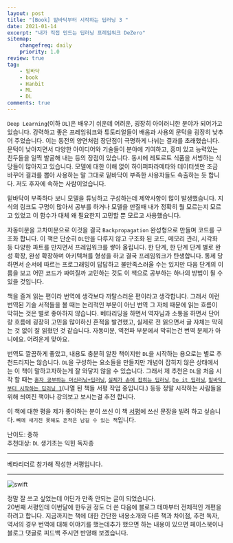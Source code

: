 ```yaml
---
layout: post
title: "[Book] 밑바닥부터 시작하는 딥러닝 3 "
date: 2021-01-14
excerpt: "내가 직접 만드는 딥러닝 프레임워크 DeZero"
sitemap:
    changefreq: daily
    priority: 1.0
review: true
tag:
    - 밑바닥
    - book
    - Hanbit
    - ML
    - DL
comments: true
---
```


`Deep Learning`(이하 `DL`)은 배우기 쉬운데 어려운, 굉장히 아이러니한 분야가 되어가고 있습니다. 강력하고 좋은 프레임워크와 튜토리얼들이 배움과 사용의 문턱을 굉장히 낮추어 주었습니다. 이는 동전의 양면처럼 장단점이 극명하게 나뉘는 결과를 초래했습니다. 문턱이 낮아지면서 다양한 아이디어와 기술들이 분야에 기여하고, 흥미 있고 능력있는 친두들을 일찍 발굴해 내는 등의 장점이 있습니다. 동시에 레토르트 식품을 서빙하는 식당들이 많아지고 있습니다. 모델에 대한 이해 없이 하이퍼파라메타와 데이터셋만 조금 바꾸어 결과를 뽑아 사용하는 말 그대로 밑바닥이 부족한 사용자들도 속출하는 듯 합니다. 저도 후자에 속하는 사람이었습니다.

밑바닥이 부족하다 보니 모델을 튜닝하고 구성하는데 제약사항이 많이 발생했습니다. 지식의 링크도 구멍이 많아서 공부를 하거나 모델을 만질때 내가 정확히 뭘 모르는지 모르고 있었고 이 함수가 대체 왜 필요한지 고민할 뿐 모르고 사용했습니다.

자동미분을 고차미분으로 이것을 결국 `Backpropagation` 완성형으로 만들며 코드를 구조화 합니다. 이 책은 단순히 `DL`만을 다루지 않고 구조화 된 코드, 메모리 관리, 시각화 등 다양한 파트를 만지면서 프레임워크를 쌓아 올립니다. 한 단계, 한 단계 단계 별로 완성 확장, 완성 확장하며 아키텍쳐를 형성을 하고 결국 프레임워크가 탄생합니다. 통제 당하면서 순서에 따르는 프로그래밍이 답답하고 불만족스러울 수는 있지만 다음 단계의 이름을 보고 어떤 코드가 짜여질까 고민하는 것도 이 책으로 공부하는 하나의 방법이 될 수 있을 것입니다.

책을 즐겨 읽는 편이라 번역에 생각보다 까탈스러운 편이라고 생각합니다. 그래서 이런 번역된 기술 서적들을 볼 때는 논리적인 부분이 아닌 번역 그 자체 때문에 읽는 흐름이 막히는 것은 별로 좋아하지 않습니다. 베타리딩을 하면서 역자님과 소통을 하면서 단어랑 흐름에 굉장히 고민을 많이하신 흔적을 발견했고, 실제로 전 읽으면서 글 자체는 막히는 것 없이 잘 읽혔던 것 같습니다. 자동미분, 역전파 부분에서 막히는건 번역 문제가 아니에요. 어려운게 맞아요.

번역도 깔끔하게 좋았고, 내용도 충분히 알찬 책이지만 `DL`을 시작하는 용으로는 별로 추천드리지는 않습니다. `DL`을 구성하는 요소들을 만들지만 개념이 잡히지 않은 상태에서는 이 책이 말하고자하는게 잘 와닿지 않을 수 있습니다. 그래서 제 추천은 `DL`을 처음 시작 할 때는 <a href='https://sihan-son.github.io/alone-dl'>`혼자 공부하는 머신러닝+딥러닝`</a>, <a href=''>`실체가 손에 잡히는 딥러닝`</a>, <a href='https://sihan-son.github.io/do-it-deep-learning'>`Do it 딥러닝`</a>, <a href=''>`밑바닥 부터 시작하는 딥러닝 1`</a>(나열 된 책들 서평 작업 중입니다.) 등등 정말 시작하는 사람들을 위해 씌여진 책이나 강의보고 보시는걸 추천 합니다.

이 책에 대한 평을 제가 좋아하는 분이 쓰신 이 책 <a href="https://jehyunlee.tistory.com/12">서평</a>에 쓰신 문장을 빌려 하고 싶습니다. `뼈에 새기진 못해도 흔적은 남길 수 있는 책`입니다.

난이도: 중하  
추천대상: `DL` 생기초는 익힌 독자층

---

베타리더로 참가해 작성한 서평입니다.

---

![swift](https://sihan-son.github.io/public/book/hanbit/DL_Scratch_3.jfif)

정말 잘 쓰고 싶었는데 어딘가 만족 안되는 글이 되었습니다.  
20번째 서평인데 이번달에 한두권 정도 더 쓴 다음에 블로그 테마부터 전체적인 개편을 하려고 합니다. 지금까지는 책에 대한 간단한 내용소개와 다른 책과 차이점, 추천 독자, 역서의 경우 번역에 대해 이야기를 했는데추가 했으면 하는 내용이 있으면 페이스북이나 블로그 댓글로 피드백 주시면 반영해 보겠습니다.
